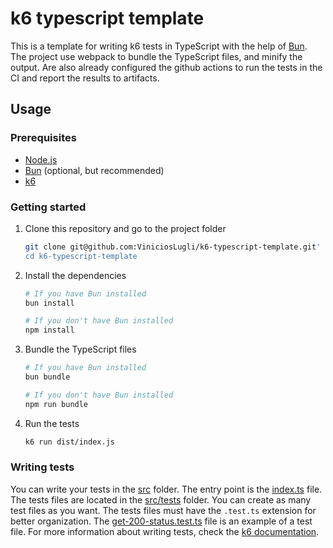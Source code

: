 # k6 typescript template

This is a template for writing k6 tests in TypeScript with the help of [Bun](https://bun.sh/). The project use webpack to bundle the TypeScript files, and minify the output. Are also already configured the github actions to run the tests in the CI and report the results to artifacts.

## Usage

### Prerequisites

-   [Node.js](https://nodejs.org/en/)
-   [Bun](https://bun.sh/) (optional, but recommended)
-   [k6](https://k6.io/)

### Getting started

1. Clone this repository and go to the project folder

    ```bash
    git clone git@github.com:ViniciosLugli/k6-typescript-template.git'
    cd k6-typescript-template
    ```

2. Install the dependencies

    ```bash
    # If you have Bun installed
    bun install

    # If you don't have Bun installed
    npm install
    ```

3. Bundle the TypeScript files

    ```bash
    # If you have Bun installed
    bun bundle

    # If you don't have Bun installed
    npm run bundle
    ```

4. Run the tests

    ```bash
    k6 run dist/index.js
    ```

### Writing tests

You can write your tests in the [src](src/) folder. The entry point is the [index.ts](src/index.ts) file. The tests files are located in the [src/tests](src/tests) folder. You can create as many test files as you want. The tests files must have the `.test.ts` extension for better organization. The [get-200-status.test.ts](src/tests/get-200-status.test.ts) file is an example of a test file. For more information about writing tests, check the [k6 documentation](https://k6.io/docs/).
